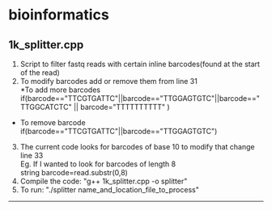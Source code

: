 # bioinformatics

## 1k_splitter.cpp
1. Script to filter fastq reads with certain inline barcodes(found at the start of the read)
2. To modify barcodes add or remove them from line 31  
  *To add more barcodes     
   if(barcode=="TTCGTGATTC"||barcode=="TTGGAGTGTC"||barcode=="TTGGCATCTC" || barcode="TTTTTTTTTT" )  
  * To remove barcode  
   if(barcode=="TTCGTGATTC"||barcode=="TTGGAGTGTC")  
3. The current code looks for barcodes of base 10 to modify that change line 33  
   Eg. If I wanted to look for barcodes of length 8  
   string barcode=read.substr(0,8)  
4. Compile the code:  "g++ 1k_splitter.cpp -o splitter"
5. To run: "./splitter name_and_location_file_to_process"
 
 ***
 
 ##
